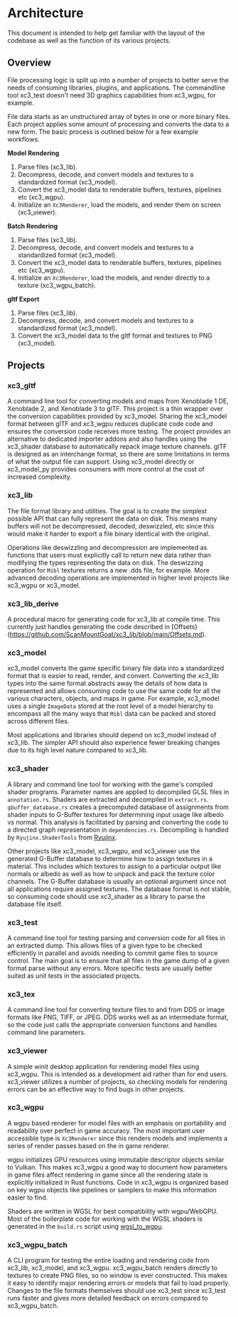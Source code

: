 # Architecture
This document is intended to help get familiar with the layout of the codebase as well as the function of its various projects.

## Overview
File processing logic is split up into a number of projects to better serve the needs of consuming libraries, plugins, and applications. The commandline tool xc3_test doesn't need 3D graphics capabilities from xc3_wgpu, for example. 

File data starts as an unstructured array of bytes in one or more binary files. Each project applies some amount of processing and converts the data to a new form. The basic process is outlined below for a few example workflows.

**Model Rendering**
1. Parse files (xc3_lib).
2. Decompress, decode, and convert models and textures to a standardized format (xc3_model).
3. Convert the xc3_model data to renderable buffers, textures, pipelines etc (xc3_wgpu).
4. Initialize an `Xc3Renderer`, load the models, and render them on screen (xc3_viewer).

**Batch Rendering**
1. Parse files (xc3_lib).
2. Decompress, decode, and convert models and textures to a standardized format (xc3_model).
3. Convert the xc3_model data to renderable buffers, textures, pipelines etc (xc3_wgpu).
4. Initialize an `Xc3Renderer`, load the models, and render directly to a texture (xc3_wgpu_batch).

**gltf Export**
1. Parse files (xc3_lib).
2. Decompress, decode, and convert models and textures to a standardized format (xc3_model).
3. Convert the xc3_model data to the gltf format and textures to PNG (xc3_model).

## Projects
### xc3_gltf
A command line tool for converting models and maps from Xenoblade 1 DE, Xenoblade 2, and Xenoblade 3 to glTF. This project is a thin wrapper over the conversion capabilities provided by xc3_model. Sharing the xc3_model format between glTF and xc3_wgpu reduces duplicate code code and ensures the conversion code receives more testing. The project provides an alternative to dedicated importer addons and also handles using the xc3_shader database to automatically repack image texture channels. glTF is designed as an interchange format, so there are some limitations in terms of what the output file can support. Using xc3_model directly or xc3_model_py provides consumers with more control at the cost of increased complexity.

### xc3_lib
The file format library and utilities. The goal is to create the simplest possible API that can fully represent the data on disk. This means many buffers will not be decompressed, decoded, deswizzled, etc since this would make it harder to export a file binary identical with the original. 

Operations like deswizzling and decompression are implemented as functions that users must explicitly call to return new data rather than modifying the types representing the data on disk. The deswizzing operation for `Mibl` textures returns a new .dds file, for example. More advanced decoding operations are implemented in higher level projects like xc3_wgpu or xc3_model.

### xc3_lib_derive
A procedural macro for generating code for xc3_lib at compile time. This currently just handles generating the code described in [Offsets}(https://github.com/ScanMountGoat/xc3_lib/blob/main/Offsets.md).

### xc3_model
xc3_model converts the game specific binary file data into a standardized format that is easier to read, render, and convert. Converting the xc3_lib types into the same format abstracts away the details of how data is represented and allows consuming code to use the same code for all the various characters, objects, and maps in game. For example, xc3_model uses a single `ImageData` stored at the root level of a model hierarchy to encompass all the many ways that `Mibl` data can be packed and stored across different files.

Most applications and libraries should depend on xc3_model instead of xc3_lib. The simpler API should also experience fewer breaking changes due to its high level nature compared to xc3_lib.

### xc3_shader
A library and command line tool for working with the game's compiled shader programs. Parameter names are applied to decompiled GLSL files in `annotation.rs`. Shaders are extracted and decompiled in `extract.rs`. `gbuffer_database.rs` creates a precomputed database of assignments from shader inputs to G-Buffer textures for determining input usage like albedo vs normal. This analysis is facilitated by parsing and converting the code to a directed graph representation in `dependencies.rs`. Decompiling is handled by `Ryujinx.ShaderTools` from [Ryujinx](https://github.com/Ryujinx/Ryujinx).

Other projects like xc3_model, xc3_wgpu, and xc3_viewer use the generated G-Buffer database to determine how to assign textures in a material. This includes which textures to assign to a particular output like normals or albedo as well as how to unpack and pack the texture color channels. The G-Buffer database is usually an optional argument since not all applications require assigned textures. The database format is not stable, so consuming code should use xc3_shader as a library to parse the database file itself.

### xc3_test
A command line tool for testing parsing and conversion code for all files in an extracted dump. This allows files of a given type to be checked efficiently in parallel and avoids needing to commit game files to source control. The main goal is to ensure that all files in the game dump of a given format parse without any errors. More specific tests are usually better suited as unit tests in the associated projects.

### xc3_tex
A command line tool for converting texture files to and from DDS or image formats like PNG, TIFF, or JPEG. DDS works well as an intermediate format, so the code just calls the appropriate conversion functions and handles command line parameters.

### xc3_viewer
A simple winit desktop application for rendering model files using xc3_wgpu. This is intended as a development aid rather than for end users. xc3_viewer utilizes a number of projects, so checking models for rendering errors can be an effective way to find bugs in other projects.

### xc3_wgpu
A wgpu based renderer for model files with an emphasis on portability and readability over perfect in game accuracy. The most important user accessible type is `Xc3Renderer` since this renders models and implements a series of render passes based on the in game renderer.

wgpu initializes GPU resources using immutable descriptor objects similar to Vulkan. This makes xc3_wgpu a good way to document how parameters in game files affect rendering in game since all the rendering state is explicitly initialized in Rust functions. Code in xc3_wgpu is organized based on key wgpu objects like pipelines or samplers to make this information easier to find.

Shaders are written in WGSL for best compatibility with wgpu/WebGPU. Most of the boilerplate code for working with the WGSL shaders is generated in the `build.rs` script using [wgsl_to_wgpu](https://github.com/ScanMountGoat/wgsl_to_wgpu).

### xc3_wgpu_batch
A CLI program for testing the entire loading and rendering code from xc3_lib, xc3_model, and xc3_wgpu. xc3_wgpu_batch renders directly to textures to create PNG files, so  no window is ever constructed. This makes it easy to identify major rendering errors or models that fail to load properly. Changes to the file formats themselves should use xc3_test since xc3_test runs faster and gives more detailed feedback on errors compared to xc3_wgpu_batch.

